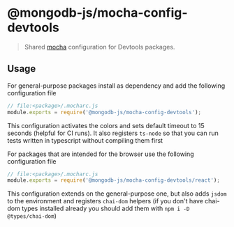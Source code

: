 # @mongodb-js/mocha-config-devtools

> Shared [mocha][mocha] configuration for Devtools packages.

## Usage

For general-purpose packages install as dependency and add the following configuration file

```js
// file:<package>/.mocharc.js
module.exports = require('@mongodb-js/mocha-config-devtools');
```

This configuration activates the colors and sets default timeout to 15 seconds (helpful for CI runs). It also registers `ts-node` so that you can run tests written in typescript without compiling them first

For packages that are intended for the browser use the following configuration file

```js
// file:<package>/.mocharc.js
module.exports = require('@mongodb-js/mocha-config-devtools/react');
```

This configuration extends on the general-purpose one, but also adds `jsdom` to the environment and registers `chai-dom` helpers (if you don't have chai-dom types installed already you should add them with `npm i -D @types/chai-dom`)

[mocha]: https://mochajs.org/#configuring-mocha-nodejs
